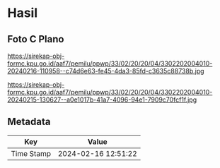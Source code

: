 # Hasil

## Foto C Plano

https://sirekap-obj-formc.kpu.go.id/aaf7/pemilu/ppwp/33/02/20/20/04/3302202004010-20240216-110958--c74d6e63-fe45-4da3-85fd-c3635c88738b.jpg

https://sirekap-obj-formc.kpu.go.id/aaf7/pemilu/ppwp/33/02/20/20/04/3302202004010-20240215-130627--a0e1017b-41a7-4096-94e1-7909c70fcf1f.jpg


## Metadata

| Key        | Value               |
| ---------- | ------------------- |
| Time Stamp | 2024-02-16 12:51:22 |



